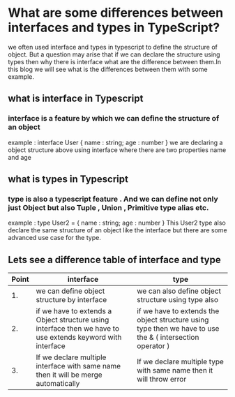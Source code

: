 # What are some differences between interfaces and types in TypeScript?

we often used interface and types in typescript to define the structure of object. But a question may arise that if we can declare the structure using types then why there is interface what are the difference between them.In this blog we will see what is the differences between them with some example.

## what is interface in Typescript
### interface is a feature by which we can define the structure of an object
example : 
interface User {
name : string;
age : number
}
we are declaring a object structure above using interface where there are two properties name and age

## what is types in Typescript
### type is also a typescript feature . And we can define not only just Object but also Tuple , Union , Primitive type alias etc.
example : 
type User2 = {
name : string;
age : number
}
This User2 type also declare the same structure of an object like the interface but there are some advanced use case for the type.

## Lets see a difference table of interface and type
| Point | interface | type |
|-------|-----------|------|
| 1.    |we can define object structure by interface | we can also define object structure using type also |
| 2.    |if we have to extends a Object structure using interface then we have to use extends keyword with interface | if we have to extends the object structure using type then we have to use the & ( intersection operator ) |
|3.|If we declare multiple interface with same name then it will be merge automatically|If we declare multiple type with same name then it will throw error |
